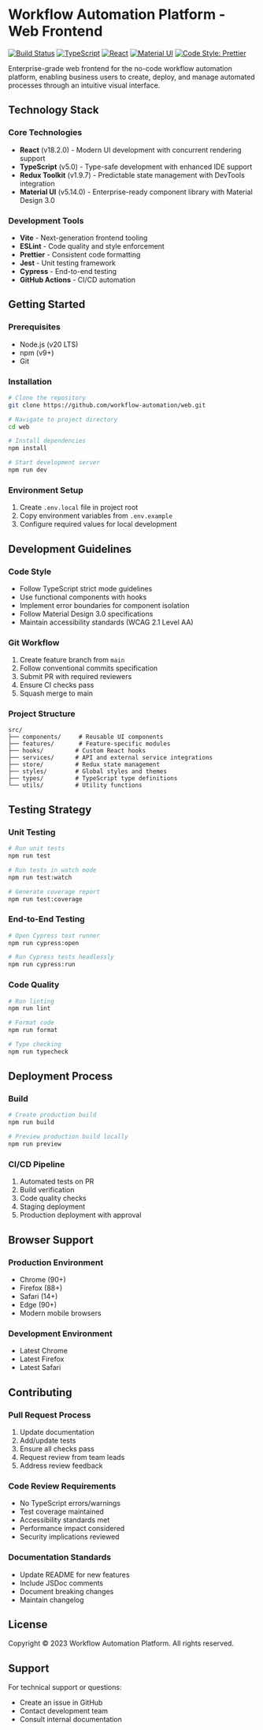 # Workflow Automation Platform - Web Frontend

[![Build Status](https://github.com/workflow-automation/web/actions/workflows/ci.yml/badge.svg)](https://github.com/workflow-automation/web/actions/workflows/ci.yml)
[![TypeScript](https://img.shields.io/badge/TypeScript-5.0-blue.svg)](https://www.typescriptlang.org/)
[![React](https://img.shields.io/badge/React-18.2.0-blue.svg)](https://reactjs.org/)
[![Material UI](https://img.shields.io/badge/Material%20UI-5.14.0-blue.svg)](https://mui.com/)
[![Code Style: Prettier](https://img.shields.io/badge/code_style-prettier-ff69b4.svg)](https://prettier.io/)

Enterprise-grade web frontend for the no-code workflow automation platform, enabling business users to create, deploy, and manage automated processes through an intuitive visual interface.

## Technology Stack

### Core Technologies
- **React** (v18.2.0) - Modern UI development with concurrent rendering support
- **TypeScript** (v5.0) - Type-safe development with enhanced IDE support
- **Redux Toolkit** (v1.9.7) - Predictable state management with DevTools integration
- **Material UI** (v5.14.0) - Enterprise-ready component library with Material Design 3.0

### Development Tools
- **Vite** - Next-generation frontend tooling
- **ESLint** - Code quality and style enforcement
- **Prettier** - Consistent code formatting
- **Jest** - Unit testing framework
- **Cypress** - End-to-end testing
- **GitHub Actions** - CI/CD automation

## Getting Started

### Prerequisites
- Node.js (v20 LTS)
- npm (v9+)
- Git

### Installation
```bash
# Clone the repository
git clone https://github.com/workflow-automation/web.git

# Navigate to project directory
cd web

# Install dependencies
npm install

# Start development server
npm run dev
```

### Environment Setup
1. Create `.env.local` file in project root
2. Copy environment variables from `.env.example`
3. Configure required values for local development

## Development Guidelines

### Code Style
- Follow TypeScript strict mode guidelines
- Use functional components with hooks
- Implement error boundaries for component isolation
- Follow Material Design 3.0 specifications
- Maintain accessibility standards (WCAG 2.1 Level AA)

### Git Workflow
1. Create feature branch from `main`
2. Follow conventional commits specification
3. Submit PR with required reviewers
4. Ensure CI checks pass
5. Squash merge to main

### Project Structure
```
src/
├── components/     # Reusable UI components
├── features/       # Feature-specific modules
├── hooks/         # Custom React hooks
├── services/      # API and external service integrations
├── store/         # Redux state management
├── styles/        # Global styles and themes
├── types/         # TypeScript type definitions
└── utils/         # Utility functions
```

## Testing Strategy

### Unit Testing
```bash
# Run unit tests
npm run test

# Run tests in watch mode
npm run test:watch

# Generate coverage report
npm run test:coverage
```

### End-to-End Testing
```bash
# Open Cypress test runner
npm run cypress:open

# Run Cypress tests headlessly
npm run cypress:run
```

### Code Quality
```bash
# Run linting
npm run lint

# Format code
npm run format

# Type checking
npm run typecheck
```

## Deployment Process

### Build
```bash
# Create production build
npm run build

# Preview production build locally
npm run preview
```

### CI/CD Pipeline
1. Automated tests on PR
2. Build verification
3. Code quality checks
4. Staging deployment
5. Production deployment with approval

## Browser Support

### Production Environment
- Chrome (90+)
- Firefox (88+)
- Safari (14+)
- Edge (90+)
- Modern mobile browsers

### Development Environment
- Latest Chrome
- Latest Firefox
- Latest Safari

## Contributing

### Pull Request Process
1. Update documentation
2. Add/update tests
3. Ensure all checks pass
4. Request review from team leads
5. Address review feedback

### Code Review Requirements
- No TypeScript errors/warnings
- Test coverage maintained
- Accessibility standards met
- Performance impact considered
- Security implications reviewed

### Documentation Standards
- Update README for new features
- Include JSDoc comments
- Document breaking changes
- Maintain changelog

## License

Copyright © 2023 Workflow Automation Platform. All rights reserved.

## Support

For technical support or questions:
- Create an issue in GitHub
- Contact development team
- Consult internal documentation